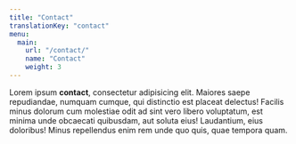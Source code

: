 ```yaml
---
title: "Contact"
translationKey: "contact"
menu:
  main:
    url: "/contact/"
    name: "Contact"
    weight: 3
---
```

Lorem ipsum **contact**, consectetur adipisicing elit. Maiores saepe repudiandae, numquam cumque, qui distinctio est placeat delectus! Facilis minus dolorum cum molestiae odit ad sint vero libero voluptatum, est minima unde obcaecati quibusdam, aut soluta eius! Laudantium, eius doloribus! Minus repellendus enim rem unde quo quis, quae tempora quam.